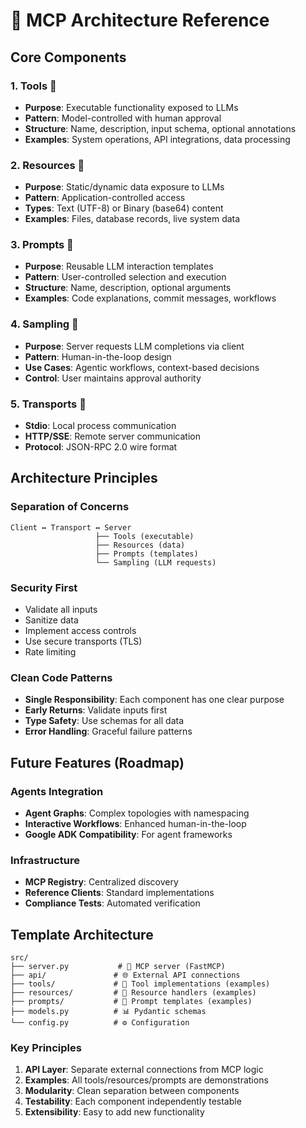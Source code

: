 # 🔗 MCP Architecture Reference

## Core Components

### 1. **Tools** 🔧
- **Purpose**: Executable functionality exposed to LLMs
- **Pattern**: Model-controlled with human approval
- **Structure**: Name, description, input schema, optional annotations
- **Examples**: System operations, API integrations, data processing

### 2. **Resources** 📁
- **Purpose**: Static/dynamic data exposure to LLMs
- **Pattern**: Application-controlled access
- **Types**: Text (UTF-8) or Binary (base64) content
- **Examples**: Files, database records, live system data

### 3. **Prompts** 💬
- **Purpose**: Reusable LLM interaction templates
- **Pattern**: User-controlled selection and execution
- **Structure**: Name, description, optional arguments
- **Examples**: Code explanations, commit messages, workflows

### 4. **Sampling** 🎯
- **Purpose**: Server requests LLM completions via client
- **Pattern**: Human-in-the-loop design
- **Use Cases**: Agentic workflows, context-based decisions
- **Control**: User maintains approval authority

### 5. **Transports** 🚀
- **Stdio**: Local process communication
- **HTTP/SSE**: Remote server communication
- **Protocol**: JSON-RPC 2.0 wire format

## Architecture Principles

### Separation of Concerns
```
Client ↔ Transport ↔ Server
                   ├── Tools (executable)
                   ├── Resources (data)
                   ├── Prompts (templates)
                   └── Sampling (LLM requests)
```

### Security First
- Validate all inputs
- Sanitize data
- Implement access controls
- Use secure transports (TLS)
- Rate limiting

### Clean Code Patterns
- **Single Responsibility**: Each component has one clear purpose
- **Early Returns**: Validate inputs first
- **Type Safety**: Use schemas for all data
- **Error Handling**: Graceful failure patterns

## Future Features (Roadmap)

### Agents Integration
- **Agent Graphs**: Complex topologies with namespacing
- **Interactive Workflows**: Enhanced human-in-the-loop
- **Google ADK Compatibility**: For agent frameworks

### Infrastructure
- **MCP Registry**: Centralized discovery
- **Reference Clients**: Standard implementations
- **Compliance Tests**: Automated verification

## Template Architecture

```
src/
├── server.py           # 🚀 MCP server (FastMCP)
├── api/               # 🌐 External API connections
├── tools/             # 🔧 Tool implementations (examples)
├── resources/         # 📁 Resource handlers (examples)
├── prompts/           # 💬 Prompt templates (examples)
├── models.py          # 📊 Pydantic schemas
└── config.py          # ⚙️ Configuration
```

### Key Principles
1. **API Layer**: Separate external connections from MCP logic
2. **Examples**: All tools/resources/prompts are demonstrations
3. **Modularity**: Clean separation between components
4. **Testability**: Each component independently testable
5. **Extensibility**: Easy to add new functionality